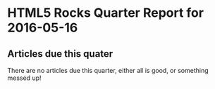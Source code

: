 HTML5 Rocks Quarter Report for 2016-05-16
=========================================

Articles due this quater
------------------------

There are no articles due this quarter, either all is good, or something messed up!

